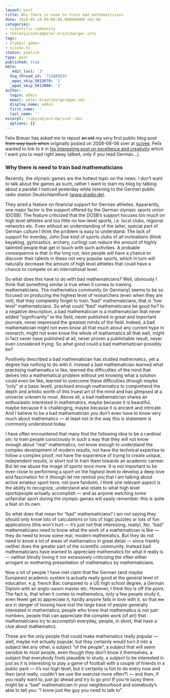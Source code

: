 ```yaml
---
layout: post
title: Why there is need to train bad mathematicians
date: 2010-05-24 09:00:00.000000000 +02:00
categories:
- scientific community
- thelazyscience@peter.krautzberger.info
tags:
- olympic games
- scivee.tv
status: publish
type: post
published: true
meta:
  _edit_last: '3'
  dsq_thread_id: '712885835'
  _wpas_skip_5613678: '1'
  _wpas_skip_5613660: '1'
author:
  login: admin
  email: peter.krautzberger@gmx.net
  display_name: admin
  first_name: ''
  last_name: ''
excerpt: !ruby/object:Hpricot::Doc
  options: {}
---
```


Felix Breuer has asked me to repost <del>an old</del> my very first public blog post <del>from way back when</del> originally posted on 2008-08-06 over at [scivee](http://www.scivee.tv). Felix wanted to link to it in [his interesting post on excellence and creativity](http://blog.felixbreuer.net/2010/05/12/excellence-and-creativity.html) which I want you to read right away (albeit, only if you read German…).

### Why there is need to train bad mathematicians

Recently, the olympic games are the hottest topic on the news. I don’t want to talk about the games as such, rather I want to start my blog by talking about a parallel I noticed yesterday while listening to the German public radio station Deutschlandfunk (www.dradio.de).

They aired a feature on financial support for German athletes. Apparantly, one major factor is the support offered by the German olympic sports union (<span class="caps">DOSB</span>). The feature criticized that the DOSB’s support focuses too much on high level athletes and too little on low-level sports, i.e. local clubs, regional networks etc. Even without an understanding of the latter, special part of German culture I think the problem is easy to understand: The lack of support for everday, John Doe kind of sports clubs of all inclinations (think kayaking, gymnastics, archery, curling) can reduce the amount of highly talented people that get in touch with such activities. A probable consequence is that in the long run, less people will have a chance to discover their talents in these not very popular sports, which in turn will naturally decrease the amount of high level athletes that could have a chance to compete on an international level.

So what does this have to do with bad mathematicians? Well, obviously I think that something similar is true when it comes to training mathematicians. The mathematics community (in Germany) seems to be so focused on producing the highest level of researchers (even when they are not), that they completely forget to train “bad” mathematicians, that is “low level” mathematicians. So what could “bad” mathematicians be good for? In a negative description, a bad mathematician is a mathematician that never added “significantly” to the field, never published in great and important journals, never impressed the greatest minds of the field. Indeed, a bad mathematician might not even know all that much about any current hype in research, might not even know the whole of mathematics all that well, might in fact never have published at all, never proven a publishable result, never even considered trying. So what good could a bad mathematician possibly be?

Positively described a bad mathematician has studied mathematics, yet a degree has nothing to do with it. Instead a bad mathematician learned what practising mathematics is like, learned the difficulties of the mind that delves into a mathematical problem without yet knowing what a solution could even be like, learned to overcome these difficulties (though maybe “only” at a basic level), practised enough mathematics to comprehend the depth and artistic worth of this truest art of the mind and has glimpsed at a universe unkown to most. Above all, a bad mathematician shares an enthusiastic interested in mathematics, maybe because it is beautiful, maybe because it is challenging, maybe because it is ancient and intricate. And I believe to be a bad mathematician you don’t even have to know very much about mathematics — at least not in the way this is statement is commonly understood today.

I have often encountered that many find the following idea to be a cardinal sin: to train people consciously in such a way that they will not know enough about “real” mathematics, not know enough to understand the complex development of modern results, not have the technical expertise to follow a complex proof, not have the experience of trying to create unique, independent results, in short not to train them towards an academic carreer. But let me abuse the image of sports once more. It is not important to be even close to performing a sport on the highest level to develop a deep love and fascination for it (though let me remind you that I am talking about active amateur sport here, not pure fandom). I think one relevant aspect is the ability to recognize, understand and relate to what high level sportspeople actually accomplish — and as anyone watching some unfamiliar sport during the olympic games will easily remember: this is quite a feat on its own.

So what does that mean for “bad” mathematicians? I am not saying they should only know lots of calculations or lots of logic puzzles or lots of fun applications (this won’t hurt — it’s just not that interesting, really). No, “bad” mathematicians need to know what the work of a mathematician is like — they do need to know some real, modern mathematics. But they do not need to know a lot of areas of mathematics in great detail — since frankly neither does the greater part of the scientific community. Instead bad mathematicians have learned to appreciate mathematics for what it really is — neither blindly loving it nor excessively criticizing the often either arrogant or mothering presentation of mathematics by mathematicians.

Now a lot of people I have met claim that the German (and maybe European) academic system is actually really good at the general level of education, e.g. french Bac compared to a US high school degree, a German Diplom with an anglo-saxon master etc. However, I think this is off the point. The fact is, that when it comes to mathematics, only a few people study it, even fewer get to appreciate it, hardly anyone falls in love with it, so that we are in danger of loosing have lost the large base of people generally interested in mathematics, people who know that mathematics is not just numbers, people that can appreciate the complex work (of art) that mathematicians try to accomplish everyday, people, in short, that have a clue about mathematics.

These are the only people that could make mathematics really popular — well, maybe not actually popular, but they certainly would turn it into a subject like any other, a subject “of the people”, a subject that will seem sensible to most people, even though they don’t know it themselves, a subject that everybody finds plausible to study, a subject to be interested in just as it is interesting to play a game of football with a couple of friends in a public park — it’s not high level, but it certainly is fun to do every now and then (and really, couldn’t we use the exercise more often?) — and then, if you really want to, just go ahead and try to go pro! If you’re lucky there might be a “bad” mathematician in your neighbourhood and somebody’s able to tell you: “I know just the guy you need to talk to”.